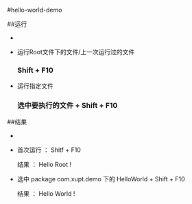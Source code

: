 #hello-world-demo



##运行

-

-  运行Root文件下的文件/上一次运行过的文件

    ### Shift + F10

-  运行指定文件

    ### 选中要执行的文件 + Shift + F10




##结果

-

-  首次运行 ： Shitf + F10

   结果 ：  Hello Root !

-  选中 package com.xupt.demo 下的 HelloWorld + Shift + F10

   结果 ： Hello World !

